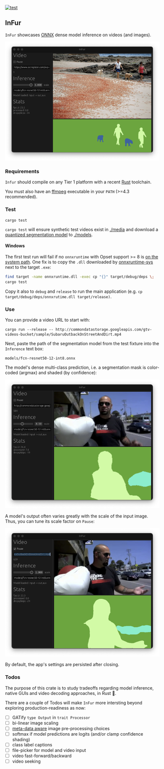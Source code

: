 [![test](https://github.com/ahirner/infur/actions/workflows/test.yaml/badge.svg)](https://github.com/ahirner/infur/actions/workflows/test.yaml)

## InFur

`InFur` showcases [ONNX](https://onnx.ai) dense model inference on videos (and images).

[![Red crab invasion](docs/infur_crabs.png)](https://www.ocregister.com/2016/05/16/red-crab-invasion-beaches-at-newport-beach-laguna-beach-covered-by-the-tiny-crustaceans/)

### Requirements

`Infur` should compile on any Tier 1 platform with a recent [Rust](https://www.rust-lang.org) toolchain.

You must also have an [ffmpeg](https://ffmpeg.org) executable in your `PATH` (>=4.3 recommended).

### Test

```
cargo test
```

`cargo test` will ensure synthetic test videos exist in [./media](./media)
and download a [quantized segmentation model](https://github.com/onnx/models/tree/main/vision/object_detection_segmentation/fcn)
to [./models](./models).

#### Windows

The first test run will fail if no `onnxruntime` with Opset support >= 8 is
[on the system path](https://github.com/nbigaouette/onnxruntime-rs/issues/83).
One fix is to copy the `.dll` downloaded by [onnxruntime-sys](https://github.com/nbigaouette/onnxruntime-rs) next to the target `.exe`:

```bash
find target -name onnxruntime.dll -exec cp "{}" target/debug/deps \;
cargo test
```

Copy it also to `debug` and `release` to run the main application
(e.g. `cp target/debug/deps/onnxrutime.dll target/release)`.

### Use

You can provide a video URL to start with:

```
cargo run --release -- http://commondatastorage.googleapis.com/gtv-videos-bucket/sample/SubaruOutbackOnStreetAndDirt.mp4
```

Next, paste the path of the segmentation model from the test fixture into the `Inference` text box:

```
models/fcn-resnet50-12-int8.onnx
```

The model's dense multi-class prediction, i.e. a segmentation mask is color-coded (argmax) and
shaded (by confidence):

![](docs/infur_onstreet_0.5.png)

A model's output often varies greatly with the scale of the input image. Thus, you can
tune its scale factor on `Pause`:

![](docs/infur_onstreet_1.0.png)

By default, the app's settings are persisted after closing.

### Todos

The purpose of this crate is to study tradeoffs regarding model inference, native GUIs and
video decoding approaches, in Rust :crab:.

There are a couple of Todos will make `InFur` more intersting beyond exploring
production-readiness as now:

- [ ] GATify `type Output` in `trait Processor`
- [ ] bi-linear image scaling
- [ ] [meta-data aware](https://github.com/onnx/onnx/blob/main/docs/MetadataProps.md#image-category-definition) image pre-processing choices
- [ ] softmax if model predictions are logits (and/or clamp confidence shading)
- [ ] class label captions
- [ ] file-picker for model and video input
- [ ] video fast-forward/backward
- [ ] video seeking
